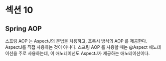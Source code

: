 # 섹션 10

## Spring AOP 
스프링 AOP 는 AspectJ의 문법을 차용하고, 프록시 방식의 AOP 를 제공한다. AspectJ를 직접 사용하는 것이 아니다.
스프링 AOP 를 사용할 때는 @Aspect 애노테이션을 주로 사용하는데, 이 애노테이션도 AspectJ가 제공하는 애노테이션이다.